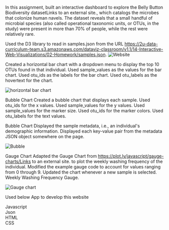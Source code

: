 In this assignment, built an interactive dashboard to explore the Belly Button Biodiversity datasetLinks to an external site., which catalogs the microbes that colonize human navels.
The dataset reveals that a small handful of microbial species (also called operational taxonomic units, or OTUs, in the study) were present in more than 70% of people, while the rest were relatively rare.

Used the D3 library to read in samples.json from the URL https://2u-data-curriculum-team.s3.amazonaws.com/dataviz-classroom/v1.1/14-Interactive-Web-Visualizations/02-Homework/samples.json.
![Website](https://user-images.githubusercontent.com/112952607/220961465-061d4901-e75f-4346-bcff-725f3f6ec301.png)

Created a horizontal bar chart with a dropdown menu to display the top 10 OTUs found in that individual.
Used sample_values as the values for the bar chart.
Used otu_ids as the labels for the bar chart.
Used otu_labels as the hovertext for the chart.

![horizontal bar chart](https://user-images.githubusercontent.com/112952607/220961510-49f450d4-f74e-46b0-b7db-d9de31064d87.png)


Bubble Chart
Created a bubble chart that displays each sample.
Used otu_ids for the x values.
Used sample_values for the y values.
Used sample_values for the marker size.
Used otu_ids for the marker colors.
Used otu_labels for the text values.

Bubble Chart
Displayed the sample metadata, i.e., an individual's demographic information.
Displayed each key-value pair from the metadata JSON object somewhere on the page.

![Bubble](https://user-images.githubusercontent.com/112952607/220961727-8aa6a954-3d67-438a-8b84-b38eeb979f11.png)


Gauge Chart
Adapted the Gauge Chart from https://plot.ly/javascript/gauge-charts/Links to an external site. to plot the weekly washing frequency of the individual.
Modified the example gauge code to account for values ranging from 0 through 9.
Updated the chart whenever a new sample is selected.
Weekly Washing Frequency Gauge.

![Gauge chart](https://user-images.githubusercontent.com/112952607/220961759-6830a67a-842c-4f44-b39d-50f2d2dcb127.png)

Used below App to develop this website<p>
Javascript<br>
Json <br>
HTML<br>
CSS<br>

